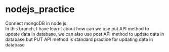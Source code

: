 # nodejs_practice
Connect mongoDB in node js<br>
In this branch, I have learnt about how can we use put API method to update data in database, we can also use post API method to update data in database but PUT API method is standard practice for updating data in database
